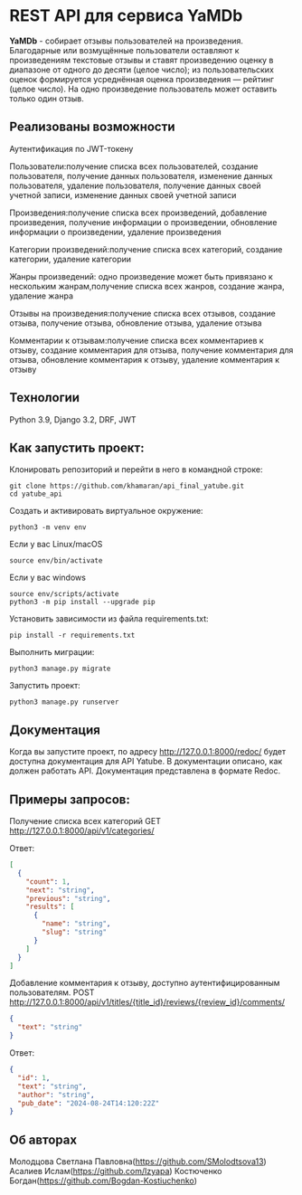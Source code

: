 # REST API для сервиса YaMDb


**YaMDb** - собирает отзывы пользователей на произведения. Благодарные или возмущённые пользователи оставляют к произведениям текстовые отзывы и ставят произведению оценку в диапазоне от одного до десяти (целое число); из пользовательских оценок формируется усреднённая оценка произведения — рейтинг (целое число). На одно произведение пользователь может оставить только один отзыв.

## Реализованы возможности
Аутентификация по JWT-токену  

Пользователи:получение списка всех пользователей, создание пользователя, получение данных пользователя, изменение данных пользователя, удаление пользователя, получение данных своей учетной записи, изменение данных своей учетной записи

Произведения:получение списка всех произведений, добавление произведения, получение информации о произведении, обновление информации о произведении, удаление произведения

Категории произведений:получение списка всех категорий, создание категории, удаление категории

Жанры произведений: одно произведение может быть привязано к нескольким жанрам,получение списка всех жанров, создание жанра, удаление жанра

Отзывы на произведения:получение списка всех отзывов, создание отзыва, получение отзыва, обновление отзыва, удаление отзыва

Комментарии к отзывам:получение списка всех комментариев к отзыву, создание комментария для отзыва, получение комментария для отзыва, обновление комментария к отзыву, удаление комментария к отзыву


## Технологии

Python 3.9, Django 3.2, DRF, JWT

## Как запустить проект:

Клонировать репозиторий и перейти в него в командной строке:

```
git clone https://github.com/khamaran/api_final_yatube.git
cd yatube_api
```

Cоздать и активировать виртуальное окружение:
```
python3 -m venv env
```
Если у вас Linux/macOS
```
source env/bin/activate
```
Если у вас windows
```
source env/scripts/activate
python3 -m pip install --upgrade pip
```
Установить зависимости из файла requirements.txt:
```
pip install -r requirements.txt
```
Выполнить миграции:
```
python3 manage.py migrate
```
Запустить проект:
```
python3 manage.py runserver
```

## Документация
Когда вы запустите проект, по адресу http://127.0.0.1:8000/redoc/ будет доступна документация для API Yatube. В документации описано, как должен работать API. Документация представлена в формате Redoc.

## Примеры запросов:
Получение списка всех категорий
GET http://127.0.0.1:8000/api/v1/categories/


Ответ:

```json
[
  {
    "count": 1,
    "next": "string",
    "previous": "string",
    "results": [
      {
        "name": "string",
        "slug": "string"
      }
    ]
  }
]
```
Добавление комментария к отзыву, доступно аутентифицированным пользователям.
POST http://127.0.0.1:8000/api/v1/titles/{title_id}/reviews/{review_id}/comments/

```json
{
  "text": "string"
}
```
Ответ:
```json
{
  "id": 1,
  "text": "string",
  "author": "string",
  "pub_date": "2024-08-24T14:120:22Z"
}
```

## Об авторах

Молодцова Светлана Павловна(https://github.com/SMolodtsova13)
Асалиев Ислам(https://github.com/Izyapa)
Костюченко Богдан(https://github.com/Bogdan-Kostiuchenko)
